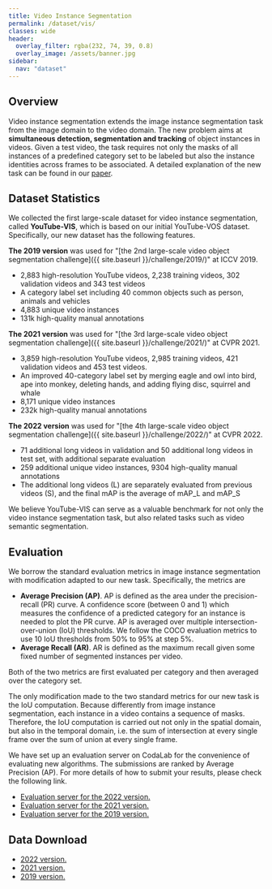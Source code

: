 ```yaml
---
title: Video Instance Segmentation
permalink: /dataset/vis/
classes: wide
header:
  overlay_filter: rgba(232, 74, 39, 0.8)
  overlay_image: /assets/banner.jpg
sidebar:
  nav: "dataset"
---
```


## Overview
Video instance segmentation  extends the image instance segmentation task from the image domain to the video domain. The new problem aims at **simultaneous detection, segmentation and tracking** of object instances in videos.  Given a test video,  the task requires not only the masks of all instances of a predefined category set to be labeled but also the instance identities across frames to be associated. A detailed explanation of the new task can be found in our [paper](https://arxiv.org/abs/1905.04804).

## Dataset Statistics
We collected the first large-scale dataset for video instance segmentation, called **YouTube-VIS**, which is based on our initial YouTube-VOS dataset. Specifically, our new dataset has the following features.

**The 2019 version** was used for "[the 2nd large-scale video object segmentation challenge]({{ site.baseurl }}/challenge/2019/)" at ICCV 2019.
* 2,883 high-resolution YouTube videos, 2,238 training videos, 302 validation videos and 343 test videos
* A category label set including 40 common objects such as person, animals and vehicles
* 4,883 unique video instances
* 131k high-quality manual annotations

**The 2021 version** was used for "[the 3rd large-scale video object segmentation challenge]({{ site.baseurl }}/challenge/2021/)" at CVPR 2021.
* 3,859 high-resolution YouTube videos, 2,985 training videos, 421 validation videos and 453 test videos.
* An improved 40-category label set by merging eagle and owl into bird, ape into monkey, deleting hands, and adding flying disc, squirrel and whale
* 8,171 unique video instances
* 232k high-quality manual annotations

**The 2022 version** was used for "[the 4th large-scale video object segmentation challenge]({{ site.baseurl }}/challenge/2022/)" at CVPR 2022.
* 71 additional long videos in validation and 50 additional long videos in test set, with additional separate evaluation
* 259 additional unique video instances, 9304 high-quality manual annotations
* The additional long videos (L) are separately evaluated from previous videos (S), and the final mAP is the average of mAP_L and mAP_S

We believe YouTube-VIS can serve as a valuable benchmark for not only the video instance segmentation task, but also related tasks such as video semantic segmentation.


## Evaluation
We borrow the standard evaluation metrics in image instance segmentation with modification adapted to our new task. Specifically, the metrics are 
* **Average Precision (AP)**. AP is defined as the area under the precision-recall (PR) curve.  A confidence score (between 0 and 1) which measures the confidence of a predicted category for an instance  is needed to plot the PR curve. AP is averaged over multiple intersection-over-union (IoU) thresholds. We follow the COCO evaluation metrics to use 10 IoU thresholds from 50% to 95% at step 5%. 
* **Average Recall (AR)**. AR is defined as the maximum recall given some fixed number of segmented instances per video. 

Both of the two metrics are first evaluated per category and then averaged over the category set.

The only modification made to the two standard metrics for our new task is the IoU computation. Because differently from image instance segmentation, each instance in a video contains a sequence of masks. Therefore, the IoU computation is carried out not only in the spatial domain, but also in the temporal domain, i.e. the sum of intersection at every single frame over the sum of union at every single frame.

We have set up an evaluation server on CodaLab for the convenience of evaluating new algorithms. The submissions are ranked by Average Precision (AP). For more details of how to submit your results, please check the following link.
* [Evaluation server for the 2022 version.](https://codalab.lisn.upsaclay.fr/competitions/3410)
* [Evaluation server for the 2021 version.](https://competitions.codalab.org/competitions/28988)
* [Evaluation server for the 2019 version.](https://competitions.codalab.org/competitions/20128)


## Data Download
* [2022 version.](https://codalab.lisn.upsaclay.fr/competitions/3410#participate-get_data)
* [2021 version.](https://competitions.codalab.org/competitions/28988#participate-get_data)
* [2019 version.](https://competitions.codalab.org/competitions/20128#participate-get_data)
